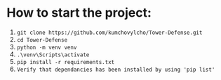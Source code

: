 # How to start the project:
1. `git clone https://github.com/kumchovylcho/Tower-Defense.git`
2. `cd Tower-Defense`
3. `python -m venv venv`
4. `.\venv\Scripts\activate`
5. `pip install -r requirements.txt`
6. `Verify that dependancies has been installed by using 'pip list'`